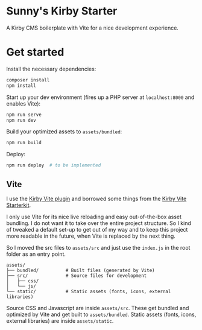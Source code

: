 # Sunny's Kirby Starter

A Kirby CMS boilerplate with Vite for a nice development experience.

# Get started

Install the necessary dependencies:

```bash
composer install
npm install
```

Start up your dev environment (fires up a PHP server at `localhost:8000` and enables Vite):

```bash
npm run serve
npm run dev
```

Build your optimized assets to `assets/bundled`:

```bash
npm run build
```

Deploy:

```bash
npm run deploy  # to be implemented
```

## Vite 

I use the [Kirby Vite plugin](https://github.com/arnoson/kirby-vite) and borrowed some things from the [Kirby Vite Starterkit](https://github.com/arnoson/kirby-vite-basic-kit).

I only use Vite for its nice live reloading and easy out-of-the-box asset bundling. I do not want it to take over the entire project structure. So I kind of tweaked a default set-up to get out of my way and to keep this project more readable in the future, when Vite is replaced by the next thing.

So I moved the src files to `assets/src` and just use the `index.js` in the root folder as an entry point.

```
assets/
├── bundled/          # Built files (generated by Vite)
├── src/              # Source files for development
│   ├── css/
│   └── js/
└── static/           # Static assets (fonts, icons, external libraries)
```
Source CSS and Javascript are inside `assets/src`. These get bundled and optimized by Vite and get built to `assets/bundled`. Static assets (fonts, icons, external libraries) are inside `assets/static`.